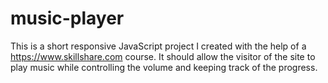 # music-player
This is a short responsive JavaScript project I created with the help of a https://www.skillshare.com course. 
It should allow the visitor of the site to play music while controlling the volume and keeping track of the progress. 
